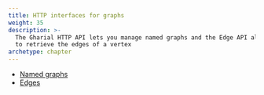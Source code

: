 ```yaml
---
title: HTTP interfaces for graphs
weight: 35
description: >-
  The Gharial HTTP API lets you manage named graphs and the Edge API allows you
  to retrieve the edges of a vertex
archetype: chapter
---
```

- [Named graphs](named-graphs.md)
- [Edges](edges.md)
